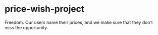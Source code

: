 # price-wish-project
Freedom. Our users name their prices, and we make sure that they don't miss the opportunity.
